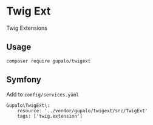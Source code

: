 Twig Ext
========

Twig Extensions

Usage
-----

    composer require gupalo/twigext

Symfony
-------

Add to `config/services.yaml`

    Gupalo\TwigExt\:
        resource: '../vendor/gupalo/twigext/src/TwigExt'
        tags: ['twig.extension']
